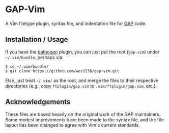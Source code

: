GAP-Vim
=======

A Vim filetype plugin, syntax file, and indentation file for [GAP] code.


Installation / Usage
--------------------

If you have the [pathogen] plugin, you can just put the root (`gap-vim`) under
`~/.vim/bundle`, perhaps via:

	$ cd ~/.vim/bundle/
	$ git clone https://github.com/wes1138/gap-vim.git

Else, just treat `~/.vim/` as the root, and merge the files to their respective
directories (e.g., copy `ftplugin/gap.vim` to `.vim/ftplugin/gap.vim`, etc.).


Acknowledgements
----------------

These files are based heavily on the original work of the GAP maintainers.
Some modest improvements have been made to the syntax file, and the file
layout has been changed to agree with Vim's current standards.

<!--  links  -->
[GAP]: http://www.gap-system.org/
[pathogen]: http://www.vim.org/scripts/script.php?script_id=2332

